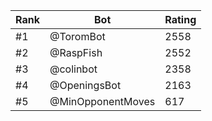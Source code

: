 Rank|Bot|Rating
---|---|---
#1|@ToromBot|2558
#2|@RaspFish|2552
#3|@colinbot|2358
#4|@OpeningsBot|2163
#5|@MinOpponentMoves|617
